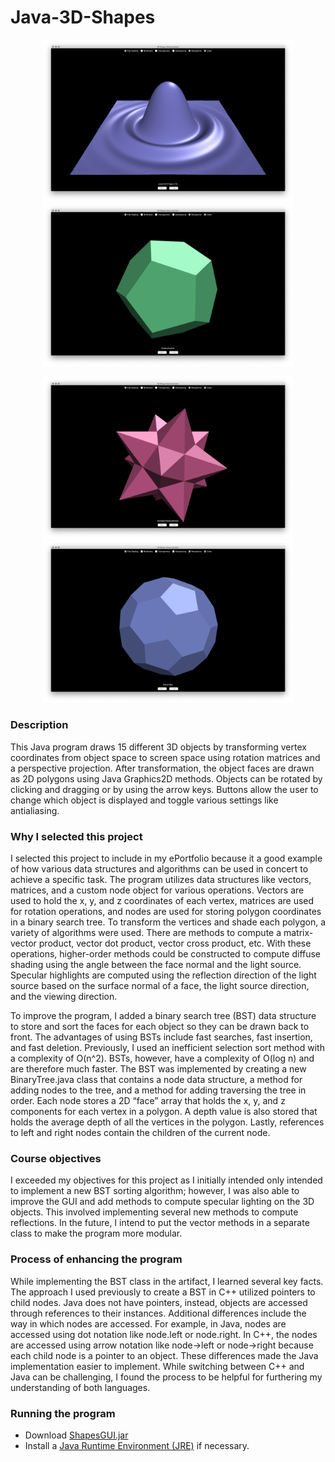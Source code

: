 # Java-3D-Shapes

<p align="center">
     <img src="/images/Sync.png" alt="alt text" width="400px">
     <img src="/images/Shape2.png" alt="alt text" width="400px">
</p>
<p align="center">
     <img src="/images/Shape3.png" alt="alt text" width="400px">
     <img src="/images/Shape1.png" alt="alt text" width="400px">
</p>

### Description
This Java program draws 15 different 3D objects by transforming vertex coordinates from object space to screen space using rotation matrices and a perspective projection. After transformation, the object faces are drawn as 2D polygons using Java Graphics2D methods. Objects can be rotated by clicking and dragging or by using the arrow keys. Buttons allow the user to change which object is displayed and toggle various settings like antialiasing.

### Why I selected this project
I selected this project to include in my ePortfolio because it a good example of how various data structures and algorithms can be used in concert to achieve a specific task. The program utilizes data structures like vectors, matrices, and a custom node object for various operations. Vectors are used to hold the x, y, and z coordinates of each vertex, matrices are used for rotation operations, and nodes are used for storing polygon coordinates in a binary search tree. To transform the vertices and shade each polygon, a variety of algorithms were used. There are methods to compute a matrix-vector product, vector dot product, vector cross product, etc. With these operations, higher-order methods could be constructed to compute diffuse shading using the angle between the face normal and the light source. Specular highlights are computed using the reflection direction of the light source based on the surface normal of a face, the light source direction, and the viewing direction.

To improve the program, I added a binary search tree (BST) data structure to store and sort the faces for each object so they can be drawn back to front. The advantages of using BSTs include fast searches, fast insertion, and fast deletion. Previously, I used an inefficient selection sort method with a complexity of O(n^2). BSTs, however, have a complexity of O(log n) and are therefore much faster. The BST was implemented by creating a new BinaryTree.java class that contains a node data structure, a method for adding nodes to the tree, and a method for adding traversing the tree in order. Each node stores a 2D “face” array that holds the x, y, and z components for each vertex in a polygon. A depth value is also stored that holds the average depth of all the vertices in the polygon. Lastly, references to left and right nodes contain the children of the current node.

### Course objectives
I exceeded my objectives for this project as I initially intended only intended to implement a new BST sorting algorithm; however, I was also able to improve the GUI and add methods to compute specular lighting on the 3D objects. This involved implementing several new methods to compute reflections. In the future, I intend to put the vector methods in a separate class to make the program more modular.

### Process of enhancing the program
While implementing the BST class in the artifact, I learned several key facts. The approach I used previously to create a BST in C++ utilized pointers to child nodes. Java does not have pointers, instead, objects are accessed through references to their instances. Additional differences include the way in which nodes are accessed. For example, in Java, nodes are accessed using dot notation like node.left or node.right. In C++, the nodes are accessed using arrow notation like node->left or node->right because each child node is a pointer to an object. These differences made the Java implementation easier to implement. While switching between C++ and Java can be challenging, I found the process to be helpful for furthering my understanding of both languages.

### Running the program
* Download [ShapesGUI.jar](https://github.com/mquilici/Java-3D-Shapes/ShapesGUI.jar)
* Install a [Java Runtime Environment (JRE)](https://www.java.com/en/download/) if necessary.
